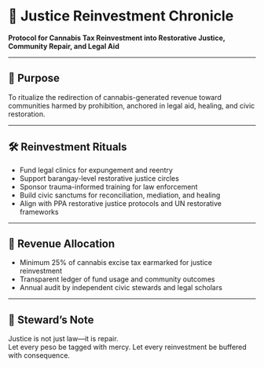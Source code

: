 # 📜 Justice Reinvestment Chronicle  
**Protocol for Cannabis Tax Reinvestment into Restorative Justice, Community Repair, and Legal Aid**

---

## 🧠 Purpose  
To ritualize the redirection of cannabis-generated revenue toward communities harmed by prohibition, anchored in legal aid, healing, and civic restoration.

---

## 🛠️ Reinvestment Rituals  
- Fund legal clinics for expungement and reentry  
- Support barangay-level restorative justice circles  
- Sponsor trauma-informed training for law enforcement  
- Build civic sanctums for reconciliation, mediation, and healing  
- Align with PPA restorative justice protocols and UN restorative frameworks

---

## 💸 Revenue Allocation  
- Minimum 25% of cannabis excise tax earmarked for justice reinvestment  
- Transparent ledger of fund usage and community outcomes  
- Annual audit by independent civic stewards and legal scholars

---

## 🧠 Steward’s Note  
Justice is not just law—it is repair.  
Let every peso be tagged with mercy. Let every reinvestment be buffered with consequence.
